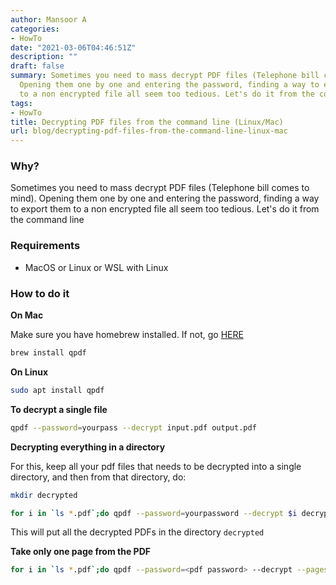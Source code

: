 ```yaml
---
author: Mansoor A
categories:
- HowTo
date: "2021-03-06T04:46:51Z"
description: ""
draft: false
summary: Sometimes you need to mass decrypt PDF files (Telephone bill comes to mind).
  Opening them one by one and entering the password, finding a way to export them
  to a non encrypted file all seem too tedious. Let's do it from the command line
tags:
- HowTo
title: Decrypting PDF files from the command line (Linux/Mac)
url: blog/decrypting-pdf-files-from-the-command-line-linux-mac
---
```



### Why?

Sometimes you need to mass decrypt PDF files (Telephone bill comes to mind). Opening them one by one and entering the password, finding a way to export them to a non encrypted file all seem too tedious. Let's do it from the command line

### Requirements

* MacOS or Linux or WSL with Linux

### How to do it

**On Mac**

Make sure you have homebrew installed. If not, go [HERE](https://brew.sh/)

```bash
brew install qpdf

```

**On Linux**

```bash
sudo apt install qpdf
```



**To decrypt a single file**

```bash
qpdf --password=yourpass --decrypt input.pdf output.pdf
```

**Decrypting everything in a directory**

For this, keep all your pdf files that needs to be decrypted into a single directory, and then from that directory, do:

```bash
mkdir decrypted

for i in `ls *.pdf`;do qpdf --password=yourpassword --decrypt $i decrypted/$i;done
```

This will put all the decrypted PDFs in the directory `decrypted`

**Take only one page from the PDF**

```bash
for i in `ls *.pdf`;do qpdf --password=<pdf password> --decrypt --pages . 1 --  $i decrypted/$i;done
```



